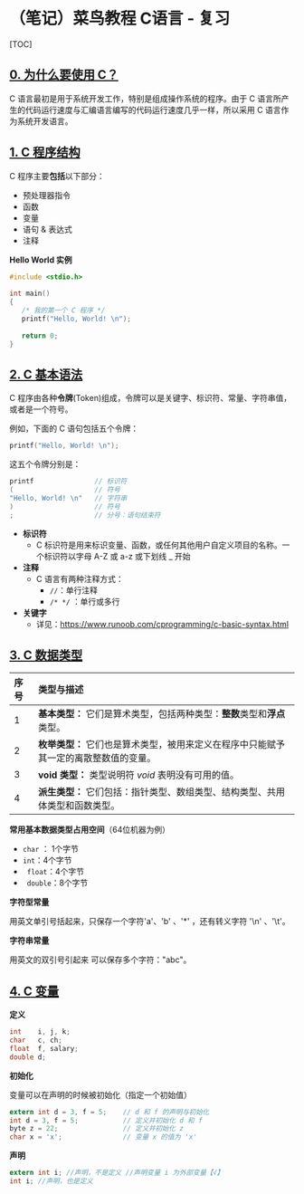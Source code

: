 # （笔记）菜鸟教程 C语言 - 复习

[TOC]

## [0. 为什么要使用 C？](https://www.runoob.com/cprogramming/c-intro.html)

C 语言最初是用于系统开发工作，特别是组成操作系统的程序。由于 C 语言所产生的代码运行速度与汇编语言编写的代码运行速度几乎一样，所以采用 C 语言作为系统开发语言。

## [1. C 程序结构](https://www.runoob.com/cprogramming/c-program-structure.html)

C 程序主要**包括**以下部分：

- 预处理器指令
- 函数
- 变量
- 语句 & 表达式
- 注释

**Hello World 实例**

```c
#include <stdio.h>
 
int main()
{
   /* 我的第一个 C 程序 */
   printf("Hello, World! \n");
   
   return 0;
}
```

## [2. C 基本语法](https://www.runoob.com/cprogramming/c-basic-syntax.html)

C 程序由各种**令牌**(Token)组成，令牌可以是关键字、标识符、常量、字符串值，或者是一个符号。

例如，下面的 C 语句包括五个令牌：

```c
printf("Hello, World! \n");
```

这五个令牌分别是：

```c
printf               // 标识符
(                    // 符号
"Hello, World! \n"   // 字符串
)				     // 符号
;                    // 分号：语句结束符
```

* **标识符**
  * C 标识符是用来标识变量、函数，或任何其他用户自定义项目的名称。一个标识符以字母 A-Z 或 a-z 或下划线 _ 开始
* **注释**
  * C 语言有两种注释方式：
    * `//`：单行注释
    * `/* */` ：单行或多行
* **关键字**
  * 详见：https://www.runoob.com/cprogramming/c-basic-syntax.html

## [3. C 数据类型](https://www.runoob.com/cprogramming/c-data-types.html)

| 序号 | 类型与描述                                                   |
| :--- | :----------------------------------------------------------- |
| 1    | **基本类型：** 它们是算术类型，包括两种类型：**整数**类型和**浮点**类型。 |
| 2    | **枚举类型：** 它们也是算术类型，被用来定义在程序中只能赋予其一定的离散整数值的变量。 |
| 3    | **void 类型：** 类型说明符 *void* 表明没有可用的值。         |
| 4    | **派生类型：** 它们包括：指针类型、数组类型、结构类型、共用体类型和函数类型。 |

**常用基本数据类型占用空间**（64位机器为例）

- `char` ： 1个字节
- ` int `：4个字节
- ` float`：4个字节
- ` double`：8个字节

**字符型常量**

用英文单引号括起来，只保存一个字符'a'、'b' 、'*' ，还有转义字符 '\n' 、'\t'。

**字符串常量**

用英文的双引号引起来 可以保存多个字符："abc"。

## [4. C 变量](https://www.runoob.com/cprogramming/c-variables.html)

**定义**

```c
int    i, j, k;
char   c, ch;
float  f, salary;
double d;
```

**初始化**

变量可以在声明的时候被初始化（指定一个初始值）

```c
extern int d = 3, f = 5;    // d 和 f 的声明与初始化
int d = 3, f = 5;           // 定义并初始化 d 和 f
byte z = 22;                // 定义并初始化 z
char x = 'x';               // 变量 x 的值为 'x'
```

**声明**

```c
extern int i; //声明，不是定义 //声明变量 i 为外部变量【√】
int i; //声明，也是定义
```
